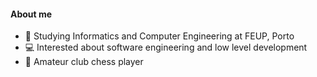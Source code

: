 #### About me

- :book: Studying Informatics and Computer Engineering at FEUP, Porto
- :computer: Interested about software engineering and low level development
- :game_die: Amateur club chess player
